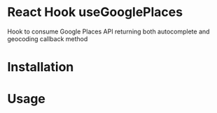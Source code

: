 # React Hook useGooglePlaces

Hook to consume Google Places API returning both autocomplete and geocoding callback method

# Installation

# Usage
